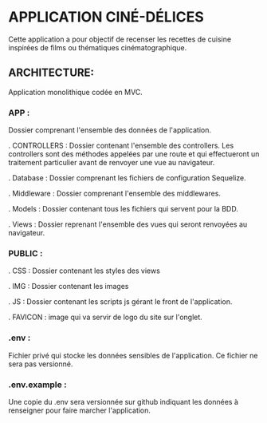 # APPLICATION CINÉ-DÉLICES
Cette application a pour objectif de recenser les recettes de cuisine inspirées de films ou thématiques cinématographique.

## ARCHITECTURE:
Application monolithique codée en MVC.

### APP : 
Dossier comprenant l'ensemble des données de l'application.

. CONTROLLERS : Dossier contenant l'ensemble des controllers. Les controllers sont des méthodes appelées par une route et qui effectueront un traitement particulier avant de renvoyer une vue au navigateur.

. Database : Dossier comprenant les fichiers de configuration Sequelize.

. Middleware : Dossier comprenant l'ensemble des middlewares.

. Models : Dossier contenant tous les fichiers qui servent pour la BDD.

. Views : Dossier reprenant l'ensemble des vues qui seront renvoyées au navigateur.

### PUBLIC : 

. CSS : Dossier contenant les styles des views

. IMG : Dossier contenant les images

. JS : Dossier contenant les scripts js gérant le front de l'application.

. FAVICON : image qui va servir de logo du site sur l'onglet.

### .env :

Fichier privé qui stocke les données sensibles de l'application. Ce fichier ne sera pas versionné.

### .env.example :

Une copie du .env sera versionnée sur github indiquant les données à renseigner pour faire marcher l'application. 
